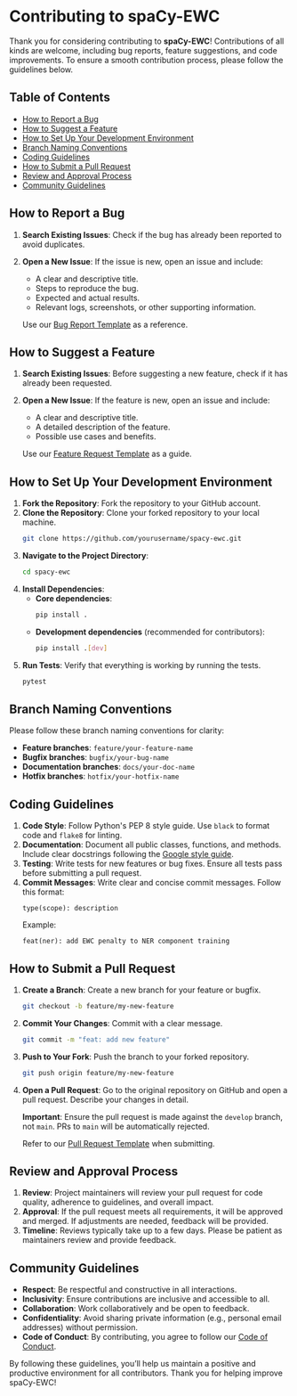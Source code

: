 # Contributing to spaCy-EWC

Thank you for considering contributing to **spaCy-EWC**! Contributions of all kinds are welcome, including bug reports, feature suggestions, and code improvements. To ensure a smooth contribution process, please follow the guidelines below.

## Table of Contents

- [How to Report a Bug](#how-to-report-a-bug)
- [How to Suggest a Feature](#how-to-suggest-a-feature)
- [How to Set Up Your Development Environment](#how-to-set-up-your-development-environment)
- [Branch Naming Conventions](#branch-naming-conventions)
- [Coding Guidelines](#coding-guidelines)
- [How to Submit a Pull Request](#how-to-submit-a-pull-request)
- [Review and Approval Process](#review-and-approval-process)
- [Community Guidelines](#community-guidelines)

## How to Report a Bug

1. **Search Existing Issues**: Check if the bug has already been reported to avoid duplicates.
2. **Open a New Issue**: If the issue is new, open an issue and include:

   - A clear and descriptive title.
   - Steps to reproduce the bug.
   - Expected and actual results.
   - Relevant logs, screenshots, or other supporting information.

   Use our [Bug Report Template](./.github/ISSUE_TEMPLATE/bug_report.md) as a reference.

## How to Suggest a Feature

1. **Search Existing Issues**: Before suggesting a new feature, check if it has already been requested.
2. **Open a New Issue**: If the feature is new, open an issue and include:

   - A clear and descriptive title.
   - A detailed description of the feature.
   - Possible use cases and benefits.

   Use our [Feature Request Template](./.github/ISSUE_TEMPLATE/feature_request.md) as a guide.

## How to Set Up Your Development Environment

1. **Fork the Repository**: Fork the repository to your GitHub account.
2. **Clone the Repository**: Clone your forked repository to your local machine.
   ```bash
   git clone https://github.com/yourusername/spacy-ewc.git
   ```
3. **Navigate to the Project Directory**:
   ```bash
   cd spacy-ewc
   ```
4. **Install Dependencies**:
   - **Core dependencies**:
     ```bash
     pip install .
     ```
   - **Development dependencies** (recommended for contributors):
     ```bash
     pip install .[dev]
     ```
5. **Run Tests**: Verify that everything is working by running the tests.
   ```bash
   pytest
   ```

## Branch Naming Conventions

Please follow these branch naming conventions for clarity:

- **Feature branches**: `feature/your-feature-name`
- **Bugfix branches**: `bugfix/your-bug-name`
- **Documentation branches**: `docs/your-doc-name`
- **Hotfix branches**: `hotfix/your-hotfix-name`

## Coding Guidelines

1. **Code Style**: Follow Python's PEP 8 style guide. Use `black` to format code and `flake8` for linting.
2. **Documentation**: Document all public classes, functions, and methods. Include clear docstrings following the [Google style guide](https://google.github.io/styleguide/pyguide.html).
3. **Testing**: Write tests for new features or bug fixes. Ensure all tests pass before submitting a pull request.
4. **Commit Messages**: Write clear and concise commit messages. Follow this format:
   ```
   type(scope): description
   ```
   Example:
   ```
   feat(ner): add EWC penalty to NER component training
   ```

## How to Submit a Pull Request

1. **Create a Branch**: Create a new branch for your feature or bugfix.
   ```bash
   git checkout -b feature/my-new-feature
   ```
2. **Commit Your Changes**: Commit with a clear message.
   ```bash
   git commit -m "feat: add new feature"
   ```
3. **Push to Your Fork**: Push the branch to your forked repository.
   ```bash
   git push origin feature/my-new-feature
   ```
4. **Open a Pull Request**: Go to the original repository on GitHub and open a pull request. Describe your changes in detail.

   **Important**: Ensure the pull request is made against the `develop` branch, not `main`. PRs to `main` will be automatically rejected.

   Refer to our [Pull Request Template](./.github/PULL_REQUEST_TEMPLATE.md) when submitting.

## Review and Approval Process

1. **Review**: Project maintainers will review your pull request for code quality, adherence to guidelines, and overall impact.
2. **Approval**: If the pull request meets all requirements, it will be approved and merged. If adjustments are needed, feedback will be provided.
3. **Timeline**: Reviews typically take up to a few days. Please be patient as maintainers review and provide feedback.

## Community Guidelines

- **Respect**: Be respectful and constructive in all interactions.
- **Inclusivity**: Ensure contributions are inclusive and accessible to all.
- **Collaboration**: Work collaboratively and be open to feedback.
- **Confidentiality**: Avoid sharing private information (e.g., personal email addresses) without permission.
- **Code of Conduct**: By contributing, you agree to follow our [Code of Conduct](./CODE_OF_CONDUCT.md).

By following these guidelines, you’ll help us maintain a positive and productive environment for all contributors. Thank you for helping improve spaCy-EWC!
